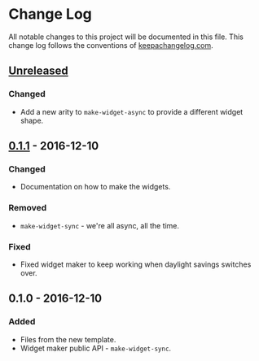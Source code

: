 # Change Log
All notable changes to this project will be documented in this file. This change log follows the conventions of [keepachangelog.com](http://keepachangelog.com/).

## [Unreleased]
### Changed
- Add a new arity to `make-widget-async` to provide a different widget shape.

## [0.1.1] - 2016-12-10
### Changed
- Documentation on how to make the widgets.

### Removed
- `make-widget-sync` - we're all async, all the time.

### Fixed
- Fixed widget maker to keep working when daylight savings switches over.

## 0.1.0 - 2016-12-10
### Added
- Files from the new template.
- Widget maker public API - `make-widget-sync`.

[Unreleased]: https://github.com/your-name/continuum-test/compare/0.1.1...HEAD
[0.1.1]: https://github.com/your-name/continuum-test/compare/0.1.0...0.1.1
